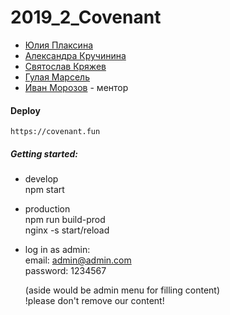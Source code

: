 # 2019_2_Covenant

* [Юлия Плаксина](https://github.com/yuliaplaksina)
* [Александра Кручинина](https://github.com/krulex98)
* [Святослав Кряжев](https://github.com/shadkain)
* [Гулая Марсель](https://github.com/Marshality)
* [Иван Морозов](https://github.com/Xatabch) - ментор


#### Deploy
    https://covenant.fun

##### Getting started:
* develop \
    npm start
    
* production \
    npm run build-prod \
    nginx -s start/reload
    
* log in as admin: \
    email: admin@admin.com \
    password: 1234567
    
    (aside would be admin menu for filling content)\
    !please don't remove our content!
